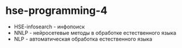 # hse-programming-4
- HSE-infosearch - инфопоиск
- NNLP - нейросетевые методы в обработке естественного языка
- NLP - автоматическая обработка естественного языка
